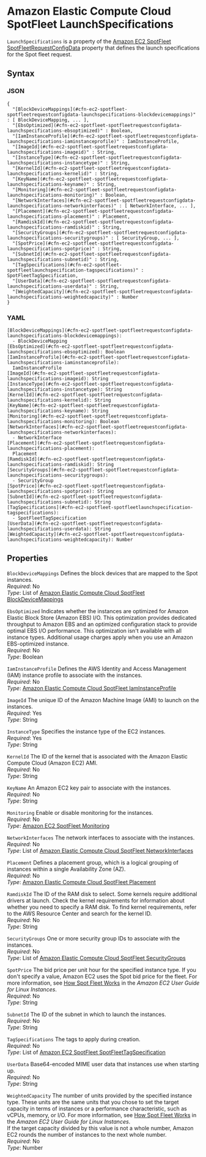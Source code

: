 # Amazon Elastic Compute Cloud SpotFleet LaunchSpecifications<a name="aws-properties-ec2-spotfleet-spotfleetrequestconfigdata-launchspecifications"></a>

`LaunchSpecifications` is a property of the [Amazon EC2 SpotFleet SpotFleetRequestConfigData](aws-properties-ec2-spotfleet-spotfleetrequestconfigdata.md) property that defines the launch specifications for the Spot fleet request\.

## Syntax<a name="w3ab2c21c14d773b5"></a>

### JSON<a name="aws-properties-ec2-spotfleet-spotfleetrequestconfigdata-launchspecifications-syntax.json"></a>

```
{
  "[BlockDeviceMappings](#cfn-ec2-spotfleet-spotfleetrequestconfigdata-launchspecifications-blockdevicemappings)" : [ BlockDeviceMapping, ... ],
  "[EbsOptimized](#cfn-ec2-spotfleet-spotfleetrequestconfigdata-launchspecifications-ebsoptimized)" : Boolean,
  "[IamInstanceProfile](#cfn-ec2-spotfleet-spotfleetrequestconfigdata-launchspecifications-iaminstanceprofile)" : IamInstanceProfile,
  "[ImageId](#cfn-ec2-spotfleet-spotfleetrequestconfigdata-launchspecifications-imageid)" : String,
  "[InstanceType](#cfn-ec2-spotfleet-spotfleetrequestconfigdata-launchspecifications-instancetype)" : String,
  "[KernelId](#cfn-ec2-spotfleet-spotfleetrequestconfigdata-launchspecifications-kernelid)" : String,
  "[KeyName](#cfn-ec2-spotfleet-spotfleetrequestconfigdata-launchspecifications-keyname)" : String,
  "[Monitoring](#cfn-ec2-spotfleet-spotfleetrequestconfigdata-launchspecifications-monitoring)" : Boolean,
  "[NetworkInterfaces](#cfn-ec2-spotfleet-spotfleetrequestconfigdata-launchspecifications-networkinterfaces)" : [ NetworkInterface, ... ],
  "[Placement](#cfn-ec2-spotfleet-spotfleetrequestconfigdata-launchspecifications-placement)" : Placement,
  "[RamdiskId](#cfn-ec2-spotfleet-spotfleetrequestconfigdata-launchspecifications-ramdiskid)" : String,
  "[SecurityGroups](#cfn-ec2-spotfleet-spotfleetrequestconfigdata-launchspecifications-securitygroups)" : [ SecurityGroup, ... ],
  "[SpotPrice](#cfn-ec2-spotfleet-spotfleetrequestconfigdata-launchspecifications-spotprice)" : String,
  "[SubnetId](#cfn-ec2-spotfleet-spotfleetrequestconfigdata-launchspecifications-subnetid)" : String,
  "[TagSpecifications](#cfn-ec2-spotfleet-spotfleetlaunchspecification-tagspecifications)" : SpotFleetTagSpecification,     
  "[UserData](#cfn-ec2-spotfleet-spotfleetrequestconfigdata-launchspecifications-userdata)" : String,
  "[WeightedCapacity](#cfn-ec2-spotfleet-spotfleetrequestconfigdata-launchspecifications-weightedcapacity)" : Number
}
```

### YAML<a name="aws-properties-ec2-spotfleet-spotfleetrequestconfigdata-launchspecifications-syntax.yaml"></a>

```
[BlockDeviceMappings](#cfn-ec2-spotfleet-spotfleetrequestconfigdata-launchspecifications-blockdevicemappings):
  - BlockDeviceMapping
[EbsOptimized](#cfn-ec2-spotfleet-spotfleetrequestconfigdata-launchspecifications-ebsoptimized): Boolean
[IamInstanceProfile](#cfn-ec2-spotfleet-spotfleetrequestconfigdata-launchspecifications-iaminstanceprofile):
  IamInstanceProfile
[ImageId](#cfn-ec2-spotfleet-spotfleetrequestconfigdata-launchspecifications-imageid): String
[InstanceType](#cfn-ec2-spotfleet-spotfleetrequestconfigdata-launchspecifications-instancetype): String
[KernelId](#cfn-ec2-spotfleet-spotfleetrequestconfigdata-launchspecifications-kernelid): String
[KeyName](#cfn-ec2-spotfleet-spotfleetrequestconfigdata-launchspecifications-keyname): String
[Monitoring](#cfn-ec2-spotfleet-spotfleetrequestconfigdata-launchspecifications-monitoring): Boolean
[NetworkInterfaces](#cfn-ec2-spotfleet-spotfleetrequestconfigdata-launchspecifications-networkinterfaces):
  - NetworkInterface
[Placement](#cfn-ec2-spotfleet-spotfleetrequestconfigdata-launchspecifications-placement):
  Placement
[RamdiskId](#cfn-ec2-spotfleet-spotfleetrequestconfigdata-launchspecifications-ramdiskid): String
[SecurityGroups](#cfn-ec2-spotfleet-spotfleetrequestconfigdata-launchspecifications-securitygroups):
  - SecurityGroup
[SpotPrice](#cfn-ec2-spotfleet-spotfleetrequestconfigdata-launchspecifications-spotprice): String
[SubnetId](#cfn-ec2-spotfleet-spotfleetrequestconfigdata-launchspecifications-subnetid): String
[TagSpecifications](#cfn-ec2-spotfleet-spotfleetlaunchspecification-tagspecifications): 
  - SpotFleetTagSpecification
[UserData](#cfn-ec2-spotfleet-spotfleetrequestconfigdata-launchspecifications-userdata): String
[WeightedCapacity](#cfn-ec2-spotfleet-spotfleetrequestconfigdata-launchspecifications-weightedcapacity): Number
```

## Properties<a name="w3ab2c21c14d773b7"></a>

`BlockDeviceMappings`  <a name="cfn-ec2-spotfleet-spotfleetrequestconfigdata-launchspecifications-blockdevicemappings"></a>
Defines the block devices that are mapped to the Spot instances\.  
*Required*: No  
*Type*: List of [Amazon Elastic Compute Cloud SpotFleet BlockDeviceMappings](aws-properties-ec2-spotfleet-spotfleetrequestconfigdata-launchspecifications-blockdevicemappings.md)

`EbsOptimized`  <a name="cfn-ec2-spotfleet-spotfleetrequestconfigdata-launchspecifications-ebsoptimized"></a>
Indicates whether the instances are optimized for Amazon Elastic Block Store \(Amazon EBS\) I/O\. This optimization provides dedicated throughput to Amazon EBS and an optimized configuration stack to provide optimal EBS I/O performance\. This optimization isn't available with all instance types\. Additional usage charges apply when you use an Amazon EBS\-optimized instance\.  
*Required*: No  
*Type*: Boolean

`IamInstanceProfile`  <a name="cfn-ec2-spotfleet-spotfleetrequestconfigdata-launchspecifications-iaminstanceprofile"></a>
Defines the AWS Identity and Access Management \(IAM\) instance profile to associate with the instances\.  
*Required*: No  
*Type*: [Amazon Elastic Compute Cloud SpotFleet IamInstanceProfile](aws-properties-ec2-spotfleet-spotfleetrequestconfigdata-launchspecifications-iaminstanceprofile.md)

`ImageId`  <a name="cfn-ec2-spotfleet-spotfleetrequestconfigdata-launchspecifications-imageid"></a>
The unique ID of the Amazon Machine Image \(AMI\) to launch on the instances\.  
*Required*: Yes  
*Type*: String

`InstanceType`  <a name="cfn-ec2-spotfleet-spotfleetrequestconfigdata-launchspecifications-instancetype"></a>
Specifies the instance type of the EC2 instances\.  
*Required*: Yes  
*Type*: String

`KernelId`  <a name="cfn-ec2-spotfleet-spotfleetrequestconfigdata-launchspecifications-kernelid"></a>
The ID of the kernel that is associated with the Amazon Elastic Compute Cloud \(Amazon EC2\) AMI\.  
*Required*: No  
*Type*: String

`KeyName`  <a name="cfn-ec2-spotfleet-spotfleetrequestconfigdata-launchspecifications-keyname"></a>
An Amazon EC2 key pair to associate with the instances\.  
*Required*: No  
*Type*: String

`Monitoring`  <a name="cfn-ec2-spotfleet-spotfleetrequestconfigdata-launchspecifications-monitoring"></a>
Enable or disable monitoring for the instances\.  
*Required*: No  
*Type*: [Amazon EC2 SpotFleet Monitoring](aws-properties-ec2-spotfleet-spotfleetrequestconfigdata-launchspecifications-monitoring.md)

`NetworkInterfaces`  <a name="cfn-ec2-spotfleet-spotfleetrequestconfigdata-launchspecifications-networkinterfaces"></a>
The network interfaces to associate with the instances\.  
*Required*: No  
*Type*: List of [Amazon Elastic Compute Cloud SpotFleet NetworkInterfaces](aws-properties-ec2-spotfleet-spotfleetrequestconfigdata-launchspecifications-networkinterfaces.md)

`Placement`  <a name="cfn-ec2-spotfleet-spotfleetrequestconfigdata-launchspecifications-placement"></a>
Defines a placement group, which is a logical grouping of instances within a single Availability Zone \(AZ\)\.  
*Required*: No  
*Type*: [Amazon Elastic Compute Cloud SpotFleet Placement](aws-properties-ec2-spotfleet-spotfleetrequestconfigdata-launchspecifications-placement.md)

`RamdiskId`  <a name="cfn-ec2-spotfleet-spotfleetrequestconfigdata-launchspecifications-ramdiskid"></a>
The ID of the RAM disk to select\. Some kernels require additional drivers at launch\. Check the kernel requirements for information about whether you need to specify a RAM disk\. To find kernel requirements, refer to the AWS Resource Center and search for the kernel ID\.  
*Required*: No  
*Type*: String

`SecurityGroups`  <a name="cfn-ec2-spotfleet-spotfleetrequestconfigdata-launchspecifications-securitygroups"></a>
One or more security group IDs to associate with the instances\.  
*Required*: No  
*Type*: List of [Amazon Elastic Compute Cloud SpotFleet SecurityGroups](aws-properties-ec2-spotfleet-spotfleetrequestconfigdata-launchspecifications-securitygroups.md)

`SpotPrice`  <a name="cfn-ec2-spotfleet-spotfleetrequestconfigdata-launchspecifications-spotprice"></a>
The bid price per unit hour for the specified instance type\. If you don't specify a value, Amazon EC2 uses the Spot bid price for the fleet\. For more information, see [How Spot Fleet Works](http://docs.aws.amazon.com/AWSEC2/latest/UserGuide/spot-fleet.html) in the *Amazon EC2 User Guide for Linux Instances*\.  
*Required*: No  
*Type*: String

`SubnetId`  <a name="cfn-ec2-spotfleet-spotfleetrequestconfigdata-launchspecifications-subnetid"></a>
The ID of the subnet in which to launch the instances\.  
*Required*: No  
*Type*: String

`TagSpecifications`  <a name="cfn-ec2-spotfleet-spotfleetlaunchspecification-tagspecifications"></a>
The tags to apply during creation\.  
*Required*: No  
*Type*: List of [Amazon EC2 SpotFleet SpotFleetTagSpecification](aws-properties-ec2-spotfleet-spotfleetrequestconfigdata-launchspecifications-tagspecifications.md)

`UserData`  <a name="cfn-ec2-spotfleet-spotfleetrequestconfigdata-launchspecifications-userdata"></a>
Base64\-encoded MIME user data that instances use when starting up\.  
*Required*: No  
*Type*: String

`WeightedCapacity`  <a name="cfn-ec2-spotfleet-spotfleetrequestconfigdata-launchspecifications-weightedcapacity"></a>
The number of units provided by the specified instance type\. These units are the same units that you chose to set the target capacity in terms of instances or a performance characteristic, such as vCPUs, memory, or I/O\. For more information, see [How Spot Fleet Works](http://docs.aws.amazon.com/AWSEC2/latest/UserGuide/spot-fleet.html) in the *Amazon EC2 User Guide for Linux Instances*\.  
If the target capacity divided by this value is not a whole number, Amazon EC2 rounds the number of instances to the next whole number\.  
*Required*: No  
*Type*: Number